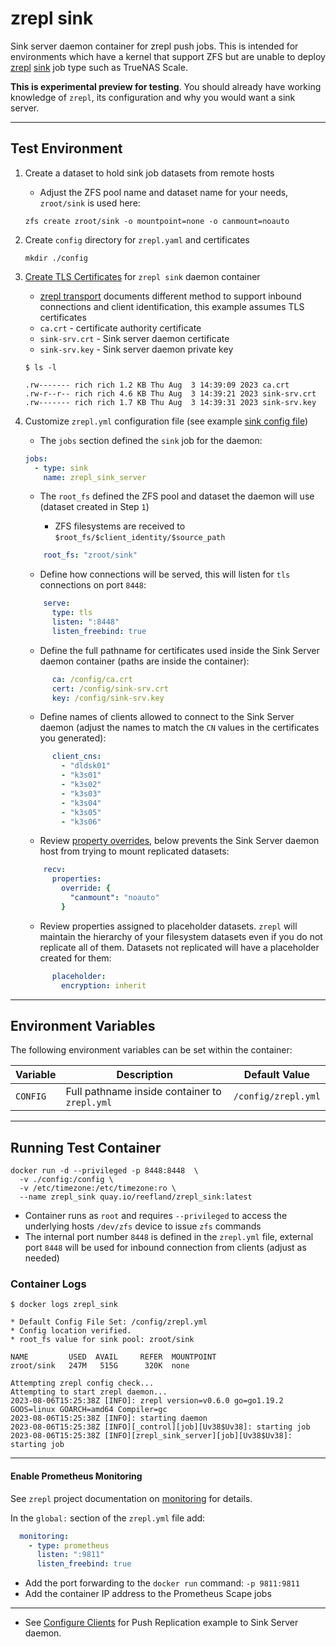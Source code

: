 # zrepl sink

Sink server daemon container for zrepl push jobs. This is intended for environments which have a kernel that support ZFS but are unable to deploy [zrepl](https://zrepl.github.io/index.html) [sink](https://zrepl.github.io/v0.2.1/configuration/jobs.html#job-type-sink) job type such as TrueNAS Scale.

**This is experimental preview for testing**.  You should already have working knowledge of `zrepl`, its configuration and why you would want a sink server.

---

## Test Environment

1. Create a dataset to hold sink job datasets from remote hosts

    * Adjust the ZFS pool name and dataset name for your needs, `zroot/sink` is used here:

    ```shell
    zfs create zroot/sink -o mountpoint=none -o canmount=noauto
    ```

2. Create `config` directory for `zrepl.yaml` and certificates

    ```shell
    mkdir ./config
    ```

3. [Create TLS Certificates](./docs/ca_using_easyrsa.md) for `zrepl sink` daemon container
    * [zrepl transport](https://zrepl.github.io/configuration/transports.html#transport) documents different method to support inbound connections and client identification, this example assumes TLS certificates
    * `ca.crt` - certificate authority certificate
    * `sink-srv.crt` - Sink server daemon certificate
    * `sink-srv.key` - Sink server daemon private key

    ```shell
    $ ls -l 

    .rw------- rich rich 1.2 KB Thu Aug  3 14:39:09 2023 ca.crt
    .rw-r--r-- rich rich 4.6 KB Thu Aug  3 14:39:21 2023 sink-srv.crt
    .rw------- rich rich 1.7 KB Thu Aug  3 14:39:31 2023 sink-srv.key
    ```

4. Customize `zrepl.yml` configuration file (see example [sink config file](./examples/zrepl_sink.yml))
    * The `jobs` section defined the `sink` job for the daemon:

    ```yaml
    jobs:
      - type: sink
        name: zrepl_sink_server
    ```

    * The `root_fs` defined the ZFS pool and dataset the daemon will use (dataset created in Step `1`)

      * ZFS filesystems are received to `$root_fs/$client_identity/$source_path`

    ```yaml
        root_fs: "zroot/sink"
    ```

    * Define how connections will be served, this will listen for `tls` connections on port `8448`:

    ```yaml
        serve:
          type: tls
          listen: ":8448"
          listen_freebind: true
    ```

    * Define the full pathname for certificates used inside the Sink Server daemon container (paths are inside the container):

    ```yaml
          ca: /config/ca.crt
          cert: /config/sink-srv.crt
          key: /config/sink-srv.key
    ```

    * Define names of clients allowed to connect to the Sink Server daemon (adjust the names to match the `CN` values in the certificates you generated):

    ```yaml
          client_cns:
            - "dldsk01"
            - "k3s01"
            - "k3s02"
            - "k3s03"
            - "k3s04"
            - "k3s05"
            - "k3s06"
    ```

    * Review [property overrides](https://zrepl.github.io/stable/configuration/sendrecvoptions.html#job-recv-options-inherit-and-override), below prevents the Sink Server daemon host from trying to mount replicated datasets:

    ```yaml
        recv:
          properties:
            override: {
              "canmount": "noauto"
            }
    ```

    * Review properties assigned to placeholder datasets.  `zrepl` will maintain the hierarchy of your filesystem datasets even if you do not replicate all of them. Datasets not replicated will have a placeholder created for them:

    ```yaml
          placeholder:
            encryption: inherit
    ```

---

## Environment Variables

The following environment variables can be set within the container:

| Variable  | Description | Default Value |
|---        |---          |---            |
| `CONFIG`  | Full pathname inside container to `zrepl.yml` | `/config/zrepl.yml` |

---

## Running Test Container

```shell
docker run -d --privileged -p 8448:8448  \
  -v ./config:/config \
  -v /etc/timezone:/etc/timezone:ro \
  --name zrepl_sink quay.io/reefland/zrepl_sink:latest
```

* Container runs as `root` and requires `--privileged` to access the underlying hosts `/dev/zfs` device to issue `zfs` commands
* The internal port number `8448` is defined in the `zrepl.yml` file, external port `8448` will be used for inbound connection from clients (adjust as needed)

### Container Logs

```shell
$ docker logs zrepl_sink

* Default Config File Set: /config/zrepl.yml
* Config location verified.
* root_fs value for sink pool: zroot/sink

NAME         USED  AVAIL     REFER  MOUNTPOINT
zroot/sink   247M   515G      320K  none

Attempting zrepl config check...
Attempting to start zrepl daemon...
2023-08-06T15:25:38Z [INFO]: zrepl version=v0.6.0 go=go1.19.2 GOOS=linux GOARCH=amd64 Compiler=gc
2023-08-06T15:25:38Z [INFO]: starting daemon
2023-08-06T15:25:38Z [INFO][_control][job][Uv38$Uv38]: starting job
2023-08-06T15:25:38Z [INFO][zrepl_sink_server][job][Uv38$Uv38]: starting job
```

---

#### Enable Prometheus Monitoring

See `zrepl` project documentation on [monitoring](https://zrepl.github.io/configuration/monitoring.html) for details.

In the `global:` section of the `zrepl.yml` file add:

```yaml
  monitoring:
    - type: prometheus
      listen: ":9811"
      listen_freebind: true
```

* Add the port forwarding to the `docker run` command: `-p 9811:9811`
* Add the container IP address to the Prometheus Scape jobs

---

* See [Configure Clients](./docs/client_manual_push.md) for Push Replication example to Sink Server daemon.
